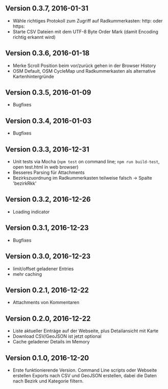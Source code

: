 ## Version 0.3.7, 2016-01-31
* Wähle richtiges Protokoll zum Zugriff auf Radkummerkasten: http: oder https:
* Starte CSV Dateien mit dem UTF-8 Byte Order Mark (damit Encoding richtig erkannt wird)

## Version 0.3.6, 2016-01-18
* Merke Scroll Position beim vor/zurück gehen in der Browser History
* OSM Default, OSM CycleMap und Radkummerkasten als alternative Kartenhintergründe

## Version 0.3.5, 2016-01-09
* Bugfixes

## Version 0.3.4, 2016-01-03
* Bugfixes

## Version 0.3.3, 2016-12-31
* Unit tests via Mocha (`npm test` on command line; `npm run build-test`, open test.html in web browser)
* Besseres Parsing für Attachments
* Bezirkszuordnung im Radkummerkasten teilweise falsch -> Spalte 'bezirkRkk'

## Version 0.3.2, 2016-12-26
* Loading indicator

## Version 0.3.1, 2016-12-23
* Bugfixes

## Version 0.3.0, 2016-12-23
* limit/offset geladener Entries
* mehr caching

## Version 0.2.1, 2016-12-22
* Attachments von Kommentaren

## Version 0.2.0, 2016-12-22
* Liste aktueller Einträge auf der Webseite, plus Detailansicht mit Karte
* Download CSV/GeoJSON ist jetzt optional
* Cache geladener Details im Memory

## Version 0.1.0, 2016-12-20
* Erste funktionierende Version. Command Line scripts oder Webseite erstellen Exports nach CSV und GeoJSON erstellen, dabei die Daten nach Bezirk und Kategorie filtern.

